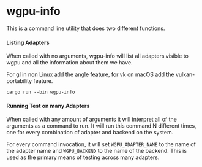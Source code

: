 # wgpu-info

This is a command line utility that does two different functions. 

#### Listing Adapters

When called with no arguments, wgpu-info will list all adapters visible to wgpu and all the information about them we have.

For gl in non Linux add the angle feature, for vk on macOS add the vulkan-portability feature.

```
cargo run --bin wgpu-info
```

#### Running Test on many Adapters

When called with any amount of arguments it will interpret all of the arguments as a command to run. It will run this command N different times, one for every combination of adapter and backend on the system.

For every command invocation, it will set `WGPU_ADAPTER_NAME` to the name of the adapter name and `WGPU_BACKEND` to the name of the backend. This is used as the primary means of testing across many adapters.
